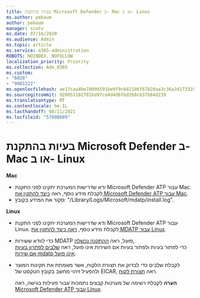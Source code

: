 ```yaml
---
title: בעיות בהתקנת Microsoft Defender ב- Mac או ב- Linux
ms.author: pebaum
author: pebaum
manager: scotv
ms.date: 07/16/2020
ms.audience: Admin
ms.topic: article
ms.service: o365-administration
ROBOTS: NOINDEX, NOFOLLOW
localization_priority: Priority
ms.collection: Adm_O365
ms.custom:
- "6028"
- "9001222"
ms.openlocfilehash: ae17caa4be7809b591be9f9c042186f67828aa3c36a3d17332806e4d92545dc6
ms.sourcegitcommit: 920051182781bd97ce4d4d6fbd268cb37b84d239
ms.translationtype: MT
ms.contentlocale: he-IL
ms.lasthandoff: 08/11/2021
ms.locfileid: "57898609"
---
```

# <a name="issues-installing-microsoft-defender-on-mac-or-linux"></a>בעיות בהתקנת Microsoft Defender ב- Mac או ב- Linux

**Mac**

- ודא שדרישות המערכת יתקינו לפני התקנת Microsoft Defender ATP עבור Mac. לקבלת מידע נוסף, ראה [כיצד להתקין את Microsoft Defender ATP עבור Mac](https://docs.microsoft.com/windows/security/threat-protection/microsoft-defender-atp/microsoft-defender-atp-mac#how-to-install-microsoft-defender-atp-for-mac).  
- סקור את המידע בקובץ: "/Library/Logs/Microsoft/mdatp/install.log".

**Linux**

- ודא שדרישות המערכת יתקינו לפני התקנת Microsoft Defender ATP עבור Linux. לקבלת מידע נוסף, [ראה כיצד להתקין את MDATP עבור Linux](https://docs.microsoft.com/windows/security/threat-protection/microsoft-defender-atp/microsoft-defender-atp-linux#system-requirements). 
- כדי לוודא ששירות MDATP פועל, ראה [ההתקנה נכשלה.](https://docs.microsoft.com/windows/security/threat-protection/microsoft-defender-atp/linux-support-install#installation-failed)  
    כדי לפתור בעיות ולפתור בעיות אם השירות אינו פועל, ראה [שלבים לפתרון בעיות אם שירות mdatp אינו פועל](https://docs.microsoft.com/windows/security/threat-protection/microsoft-defender-atp/linux-support-install#steps-to-troubleshoot-if-mdatp-service-isnt-running).
- לקבלת שלבים כדי לבדוק את תצורת הלקוח, אשר מאמתת את תקינות המוצר ולהפעיל זיהוי מחשב בקובץ הטקסט של EICAR, ראה [תצורת לקוח](https://docs.microsoft.com/windows/security/threat-protection/microsoft-defender-atp/linux-install-manually#client-configuration).  

    **הערה** לקבלת רשימה של מערכות קבצים נתמכות עבור פעילות בגישה, ראה [Microsoft Defender ATP עבור Linux](https://docs.microsoft.com/windows/security/threat-protection/microsoft-defender-atp/microsoft-defender-atp-linux#system-requirements).